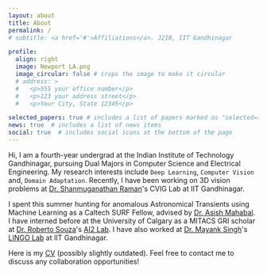 ```yaml
---
layout: about
title: About
permalink: /
# subtitle: <a href='#'>Affiliations</a>. J210, IIT Gandhinagar

profile:
  align: right
  image: Newport LA.png
  image_circular: false # crops the image to make it circular
  # address: >
  #   <p>555 your office number</p>
  #   <p>123 your address street</p>
  #   <p>Your City, State 12345</p>

selected_papers: true # includes a list of papers marked as "selected={true}"
news: true  # includes a list of news items
social: true  # includes social icons at the bottom of the page
---
```


Hi, I am a fourth-year undergrad at the Indian Institute of Technology Gandhinagar, pursuing Dual Majors in Computer Science and Electrical Engineering. My research interests include `Deep Learning`, `Computer Vision` and, `Domain Adaptation`. Recently, I have been working on 3D vision problems at [Dr. Shanmuganathan Raman](https://people.iitgn.ac.in/~shanmuga/)'s CVIG Lab at IIT Gandhinagar.

I spent this summer hunting for anomalous Astronomical Transients using Machine Learning as a Caltech SURF Fellow, advised by [Dr. Asish Mahabal](https://sites.astro.caltech.edu/~aam/). I have interned before at the University of Calgary as a MITACS GRI scholar at [Dr. Roberto Souza](https://www.ai2lab.ca/team)'s [AI2 Lab](https://www.ai2lab.ca/home). I have also worked at [Dr. Mayank Singh](https://mayank4490.github.io/)'s [LINGO Lab](https://labs.iitgn.ac.in/lingo/) at IIT Gandhinagar.

Here is my [CV](https://drive.google.com/file/d/1EdppXEkPUz6ylg-matg5mI1T5Lj_im88/view?usp=sharing) (possibly slightly outdated). Feel free to contact me to discuss any collaboration opportunities!
